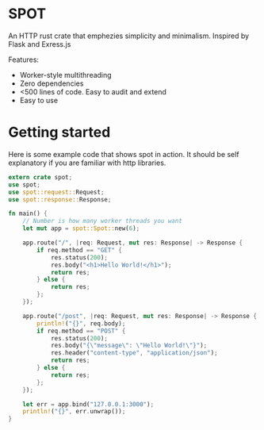 # SPOT

An HTTP rust crate that emphezies simplicity and minimalism. Inspired by Flask and Exress.js

Features:

- Worker-style multithreading
- Zero dependencies
- \<500 lines of code. Easy to audit and extend
- Easy to use

# Getting started

Here is some example code that shows spot in action. It should be self explanatory if you are familiar with http libraries.

```rust
extern crate spot;
use spot;
use spot::request::Request;
use spot::response::Response;

fn main() {
    // Number is how many worker threads you want
    let mut app = spot::Spot::new(6);

    app.route("/", |req: Request, mut res: Response| -> Response {
        if req.method == "GET" {
            res.status(200);
            res.body("<h1>Hello World!</h1>");
            return res;
        } else {
            return res;
        };
    });

    app.route("/post", |req: Request, mut res: Response| -> Response {
        println!("{}", req.body);
        if req.method == "POST" {
            res.status(200);
            res.body("{\"message\": \"Hello World!\"}");
            res.header("content-type", "application/json");
            return res;
        } else {
            return res;
        };
    });

    let err = app.bind("127.0.0.1:3000");
    println!("{}", err.unwrap());
}

```
